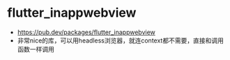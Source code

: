 # flutter_inappwebview
- https://pub.dev/packages/flutter_inappwebview
- 非常nice的库，可以用headless浏览器，就连context都不需要，直接和调用函数一样调用
